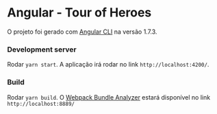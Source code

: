 # Angular - Tour of Heroes
O projeto foi gerado com [Angular CLI](https://github.com/angular/angular-cli) na versão 1.7.3.

### Development server
Rodar `yarn start`. A aplicação irá rodar no link `http://localhost:4200/`.

### Build
Rodar `yarn build`. O [Webpack Bundle Analyzer](https://github.com/webpack-contrib/webpack-bundle-analyzer) estará disponível no link `http://localhost:8889/`
